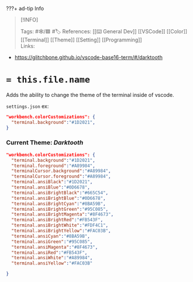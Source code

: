 ???+ ad-tip Info
 

> [!INFO]
> 
> Tags:  #🕸️/🟦 #🏷️
> References: [[⌨️ General Dev]] [[VSCode]] [[Color]] [[Terminal]] [[Theme]] [[Setting]] [[Programming]]  
> Links: 
- https://glitchbone.github.io/vscode-base16-term/#/darktooth


# `= this.file.name`

Adds the ability to change the theme of the terminal inside of vscode.

`settings.json` ex:
```json
"workbench.colorCustomizations": {
  "terminal.background":"#1D2021",
}
```

### Current Theme: *Darktooth*
```json
"workbench.colorCustomizations": {
  "terminal.background":"#1D2021",
  "terminal.foreground":"#A89984",
  "terminalCursor.background":"#A89984",
  "terminalCursor.foreground":"#A89984",
  "terminal.ansiBlack":"#1D2021",
  "terminal.ansiBlue":"#0D6678",
  "terminal.ansiBrightBlack":"#665C54",
  "terminal.ansiBrightBlue":"#0D6678",
  "terminal.ansiBrightCyan":"#8BA59B",
  "terminal.ansiBrightGreen":"#95C085",
  "terminal.ansiBrightMagenta":"#8F4673",
  "terminal.ansiBrightRed":"#FB543F",
  "terminal.ansiBrightWhite":"#FDF4C1",
  "terminal.ansiBrightYellow":"#FAC03B",
  "terminal.ansiCyan":"#8BA59B",
  "terminal.ansiGreen":"#95C085",
  "terminal.ansiMagenta":"#8F4673",
  "terminal.ansiRed":"#FB543F",
  "terminal.ansiWhite":"#A89984",
  "terminal.ansiYellow":"#FAC03B"

}
```
